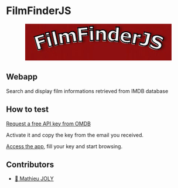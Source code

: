 # FilmFinderJS
<p align="center">
  <img alt="FilmFinderJS_logo" src="./img/base/filmfinder_logo.jpg"/>
</p>

## Webapp

Search and display film informations retrieved from IMDB database

## How to test

[Request a free API key from OMDB](http://www.omdbapi.com/apikey.aspx)

Activate it and copy the key from the email you received.

[Access the app](https://mathieu-superpose.github.io/FilmFinderJS/), fill your key and start browsing.
 
## Contributors

- [:seedling: Mathieu JOLY](https://github.com/mathieu-superpose)
